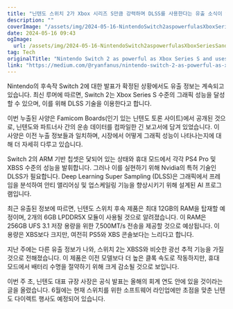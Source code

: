 ```yaml
---
title: "닌텐도 스위치 2가 Xbox 시리즈 S만큼 강력하며 DLSS를 사용한다는 유출 소식이 있습니다"
description: ""
coverImage: "/assets/img/2024-05-16-NintendoSwitch2aspowerfulasXboxSeriesSandusesDLSSclaimsleak_0.png"
date: 2024-05-16 09:43
ogImage: 
  url: /assets/img/2024-05-16-NintendoSwitch2aspowerfulasXboxSeriesSandusesDLSSclaimsleak_0.png
tag: Tech
originalTitle: "Nintendo Switch 2 as powerful as Xbox Series S and uses DLSS, claims leak"
link: "https://medium.com/@ryanfanus/nintendo-switch-2-as-powerful-as-xbox-series-s-and-uses-dlss-claims-leak-84f60a2a682a"
---
```



Nintendo의 후속작 Switch 2에 대한 발표가 확정된 상황에서도 유출 정보는 계속되고 있습니다. 최신 루머에 따르면, Switch 2는 Xbox Series S 수준의 그래픽 성능을 달성할 수 있으며, 이를 위해 DLSS 기술을 이용한다고 합니다.

이번 누출된 사양은 Famicom Boards(인기 있는 닌텐도 토론 사이트)에서 공개된 것으로, 닌텐도와 파트너사 간의 운송 데이터를 컴파일한 긴 보고서에 담겨 있었습니다. 이 사양은 이전 누출 정보들과 일치하며, 시장에서 어떻게 그래픽 성능이 나타나는지에 대해 더 자세히 다루고 있습니다.

Switch 2의 ARM 기반 칩셋은 닻되어 있는 상태와 휴대 모드에서 각각 PS4 Pro 및 XBSS 수준의 성능을 발휘합니다. 그러나 이를 실현하기 위해 Nvidia의 특허 기술인 DLSS가 필요합니다. Deep Learning Super Sampling (DLSS)은 그래픽에서 프레임을 분석하여 안티 앨리어싱 및 업스케일링 기능을 향상시키기 위해 설계된 AI 프로그램입니다.



최근 유출된 정보에 따르면, 닌텐도 스위치 후속 제품은 최대 12GB의 RAM을 탑재할 예정이며, 2개의 6GB LPDDR5X 모듈이 사용될 것으로 알려졌습니다. 이 RAM은 256GB UFS 3.1 저장 용량을 위한 7,500MT/s 전송을 제공할 것으로 예상됩니다. 이 용량은 XBS보다 크지만, 여전히 PS5와 XBS 콘솔보다는 느리다고 합니다.

지난 주에는 다른 유출 정보가 나와, 스위치 2는 XBSS와 비슷한 광선 추적 기능을 가질 것으로 전해졌습니다. 이 제품은 이전 모델보다 더 높은 클록 속도로 작동하지만, 휴대 모드에서 배터리 수명을 절약하기 위해 크게 감소될 것으로 보입니다.

이번 주 초, 닌텐도 대표 규장 사장은 공식 발표는 올해의 회계 연도 안에 있을 것이라는 글을 올렸습니다. 6월에는 현재 스위치를 위한 소프트웨어 라인업에만 초점을 맞춘 닌텐도 다이렉트 행사도 예정되어 있습니다.